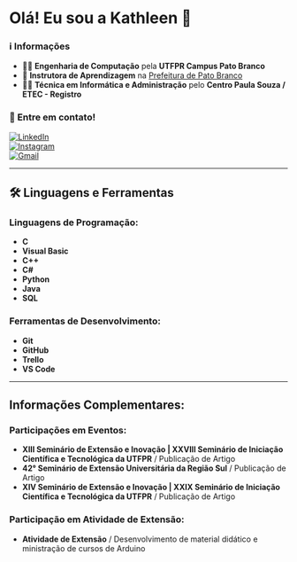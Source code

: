 # Olá! Eu sou a Kathleen 👋

### ℹ️ Informações
- 🧑‍💻 **Engenharia de Computação** pela **UTFPR Campus Pato Branco**  
- 💼 **Instrutora de Aprendizagem** na [Prefeitura de Pato Branco](https://patobranco.pr.gov.br/)  
- 🧑‍💻 **Técnica em Informática e Administração** pelo **Centro Paula Souza / ETEC - Registro**  

### 🔗 Entre em contato!
[![LinkedIn](https://img.shields.io/badge/LinkedIn-Connect-blue?style=for-the-badge&logo=linkedin)](https://www.linkedin.com/in/kathleen-kemer-88661a18a/)  
[![Instagram](https://img.shields.io/badge/Instagram-Follow-red?style=for-the-badge&logo=instagram)](https://www.instagram.com/kathleenkkemer/)  
[![Gmail](https://img.shields.io/badge/Gmail-Send-red?style=for-the-badge&logo=gmail)](mailto:kathleenkemer@gmail.com/)

---

## 🛠️ Linguagens e Ferramentas
### Linguagens de Programação:
- **C**
- **Visual Basic**
- **C++**
- **C#**
- **Python**
- **Java**
- **SQL**

### Ferramentas de Desenvolvimento:
- **Git**
- **GitHub**
- **Trello**
- **VS Code**
---
## Informações Complementares:
### Participações em Eventos:
- **XIII Seminário de Extensão e Inovação | XXVIII Seminário de Iniciação Científica e Tecnológica da UTFPR** / Publicação de Artigo
- **42° Seminário de Extensão Universitária da Região Sul** / Publicação de Artigo
- **XIV Seminário de Extensão e Inovação | XXIX Seminário de Iniciação Científica e Tecnológica da UTFPR** / Publicação de Artigo

### Participação em Atividade de Extensão:
- **Atividade de Extensão** / Desenvolvimento de material didático e ministração de cursos de Arduino
